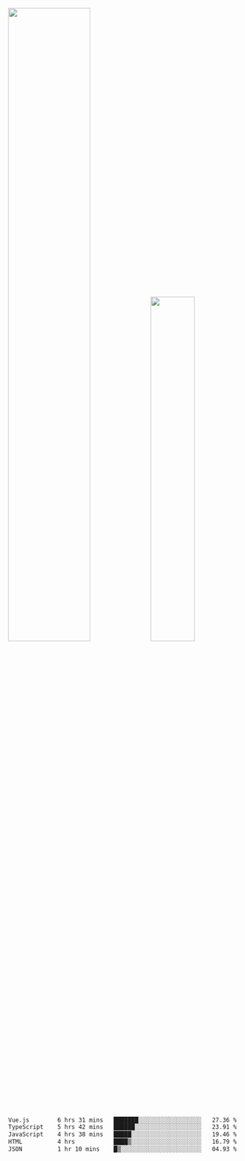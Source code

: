 <img align="" width="57.5%" src="https://github-readme-stats.vercel.app/api?username=Dream4ever&hide_title=true&hide_border=true&count_private=true&show_icons=true&include_all_commits=true&line_height=21" /><img align="" width="42.4%" src="https://github-readme-stats.vercel.app/api/top-langs/?username=Dream4ever&hide_title=true&count_private=true&show_icons=true&langs_count=6&hide_border=true&layout=compact" />

<!--START_SECTION:waka-->

```txt
Vue.js        6 hrs 31 mins   ███████░░░░░░░░░░░░░░░░░░   27.36 %
TypeScript    5 hrs 42 mins   ██████░░░░░░░░░░░░░░░░░░░   23.91 %
JavaScript    4 hrs 38 mins   █████░░░░░░░░░░░░░░░░░░░░   19.46 %
HTML          4 hrs           ████▒░░░░░░░░░░░░░░░░░░░░   16.79 %
JSON          1 hr 10 mins    █▒░░░░░░░░░░░░░░░░░░░░░░░   04.93 %
```

<!--END_SECTION:waka-->
